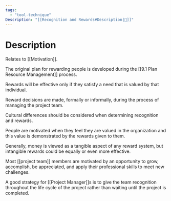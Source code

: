 ```yaml
---
tags:
  - "tool-technique"
Description: "[[Recognition and Rewards#Description|📝]]"
---
```

# Description
Relates to [[Motivation]].

The original plan for rewarding people is developed during the [[9.1 Plan Resource Management]] process.

Rewards will be effective only if they satisfy a need that is valued by that individual.

Reward decisions are made, formally or informally, during the process of managing the project team.

Cultural differences should be considered when determining recognition and rewards.

People are motivated when they feel they are valued in the organization and this value is demonstrated by the rewards given to them.

Generally, money is viewed as a tangible aspect of any reward system, but intangible rewards could be equally or even more effective.

Most [[project team]] members are motivated by an opportunity to grow, accomplish, be appreciated, and apply their professional skills to meet new challenges.

A good strategy for [[Project Manager]]s is to give the team recognition throughout the life cycle of the project rather than waiting until the project is completed.